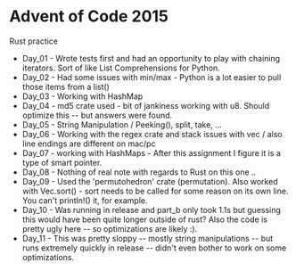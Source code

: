 # Advent of Code 2015

Rust practice

* Day_01 - Wrote tests first and had an opportunity to play with chaining iterators.  Sort of like List Comprehensions for Python.
* Day_02 - Had some issues with min/max - Python is a lot easier to pull those items from a list()
* Day_03 - Working with HashMap
* Day_04 - md5 crate used - bit of jankiness working with u8.  Should optimize this -- but answers were found.
* Day_05 - String Manipulation / Peeking(), split, take, ... 
* Day_06 - Working with the regex crate and stack issues with vec / also line endings are different on mac/pc
* Day_07 - working with HashMaps - After this assignment I figure it is a type of smart pointer.
* Day_08 - Nothing of real note with regards to Rust on this one .. 
* Day_09 - Used the 'permutohedron' crate (permutation). Also worked with Vec.sort() - sort needs to be called for some reason on its own line.  You can't println!() it, for example.
* Day_10 - Was running in release and part_b only took 1.1s but guessing this would have been quite longer outside of rust?  Also the code is pretty ugly here -- so optimizations are likely :).
* Day_11 - This was pretty sloppy -- mostly string manipulations -- but runs extremely quickly in release -- didn't even bother to work on some optimizations.
